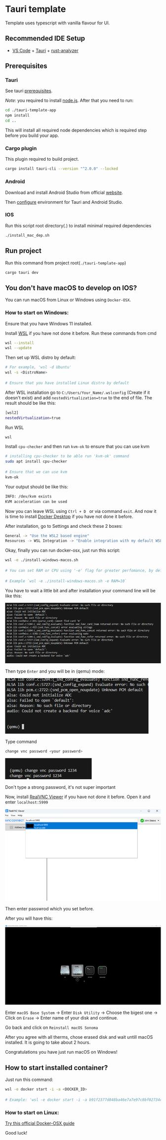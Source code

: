 # Tauri template

Template uses typescript with vanilla flavour for UI.

## Recommended IDE Setup

- [VS Code](https://code.visualstudio.com/) + [Tauri](https://marketplace.visualstudio.com/items?itemName=tauri-apps.tauri-vscode) + [rust-analyzer](https://marketplace.visualstudio.com/items?itemName=rust-lang.rust-analyzer)

## Prerequisites

### Tauri

See tauri [prerequisites](https://v2.tauri.app/start/prerequisites/).

*Note*: you required to install [node.js](https://nodejs.org/en). After that you need to run:

```bash
cd ./tauri-template-app
npm install
cd ..
```

This will install all required node dependencies which is required step before you build your app.

### Cargo plugin

This plugin required to build project.

```bash
cargo install tauri-cli --version "^2.0.0" --locked
```

### Android

Download and install Android Studio from official [website](https://developer.android.com/studio).

Then [configure](https://v2.tauri.app/start/prerequisites/#android) environment for Tauri and Android Studio.

### IOS

Run this script root directory(.) to install minimal required dependencies

```bash
./install_mac_dep.sh
```

## Run project

Run this command from project root(`./tauri-template-app`)

```bash
cargo tauri dev 
```

## You don't have macOS to develop on IOS?

You can run macOS from Linux or Windows using `Docker-OSX`.

### How to start on Windows:

Ensure that you have Windows 11 installed.

Install [WSL](https://learn.microsoft.com/en-us/windows/wsl/) if you have not done it before. Run these commands from cmd
```bash
wsl --install
wsl --update
```

Then set up WSL distro by default:
```bash
# For example, 'wsl -d Ubuntu'
wsl -s <DistroName>

# Ensure that you have installed Linux distro by default
```

After WSL installation go to `C:/Users/Your_Name/.wslconfig` (Create if it doesn't exist) and add `nestedVirtualization=true` to the end of file. The result should be like this:
```bash
[wsl2]
nestedVirtualization=true
``` 

Run WSL
```bash
wsl
```


Install `cpu-checker` and then run `kvm-ok` to ensure that you can use kvm
```bash
# installing cpu-checker to be able run 'kvm-ok' command
sudo apt install cpu-checker

# Ensure that we can use kvm
kvm-ok
```

Your output should be like this:
```bash
INFO: /dev/kvm exists
KVM acceleration can be used
```

Now you can leave WSL using `Ctrl + D ` or via command `exit`. And now it is time to install [Docker Desktop](https://docs.docker.com/desktop/setup/install/windows-install/) if you have not done it before.

After installation, go to Settings and check these 2 boxes:

```bash
General -> "Use the WSL2 based engine"
Resources -> WSL Integration -> "Enable integration with my default WSL distro"
```

Okay, finally you can run docker-osx, just run this script:
```bash
wsl -e ./install-windows-macos.sh

# You can set RAM or CPU using '-e' flag for greater perfomance, by default they are: RAM=6, CPU=Haswell-noTSX

# Example `wsl -e ./install-windows-macos.sh -e RAM=10` 
```

You have to wait a little bit and after installation your command line will be like this: 

![Your Command Line](./imgs/before-enter.png)

Then type `Enter` and you will be in (qemu) mode:

![Your Command Line](./imgs/after-enter.png)

Type command
```bash
change vnc password <your password>
```

![Your Command Line](./imgs/change-password.png)

Don't type a strong password, it's not super important

Now, install [RealVNC Viewer](https://www.realvnc.com/en/connect/download/viewer/windows/) if you have not done it before. Open it and enter `localhost:5999`

![Your Command Line](./imgs/launch-vnc.png)

Then enter passwrod which you set before.

After you will have this:

![Your Command Line](./imgs/install-macOS.png)

Enter `macOS Base System` -> Enter `Disk Utility` -> Choose the bigest one -> Click on `Erase` -> Enter name of your disk and continue.

Go back and click on `Reinstall macOS Sonoma`

After you agree with all therms, chose erased disk and wait untill macOS installed. It is going to take about 2 hours.

Congratulations you have just run macOS on Windows!

## How to start installed container?

Just run this command:
```bash
wsl -e docker start -i -a <DOCKER_ID>

# Example: 'wsl -e docker start -i -a b91f2377d848ba46e7a7e97c8bf02734c9775af36fd94da26fd70054083b8e50' 
```

### How to start on Linux:

[Try this official Docker-OSX guide](https://github.com/sickcodes/Docker-OSX?tab=readme-ov-file#quick-start-docker-osx)

Good luck!